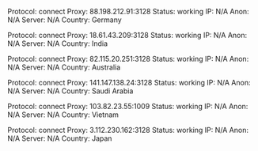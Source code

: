 Protocol: connect
Proxy: 88.198.212.91:3128
Status: working
IP: N/A
Anon: N/A
Server: N/A
Country: Germany

Protocol: connect
Proxy: 18.61.43.209:3128
Status: working
IP: N/A
Anon: N/A
Server: N/A
Country: India

Protocol: connect
Proxy: 82.115.20.251:3128
Status: working
IP: N/A
Anon: N/A
Server: N/A
Country: Australia

Protocol: connect
Proxy: 141.147.138.24:3128
Status: working
IP: N/A
Anon: N/A
Server: N/A
Country: Saudi Arabia

Protocol: connect
Proxy: 103.82.23.55:1009
Status: working
IP: N/A
Anon: N/A
Server: N/A
Country: Vietnam

Protocol: connect
Proxy: 3.112.230.162:3128
Status: working
IP: N/A
Anon: N/A
Server: N/A
Country: Japan

